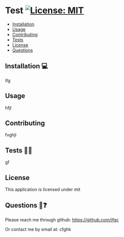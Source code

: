 
# Test [![License: MIT](https://img.shields.io/badge/License-MIT-yellow.svg)](https://opensource.org/licenses/MIT) 
    
- [Installation](#installation)
- [Usage](#usage)
- [Contributing](#contributing)
- [Tests](#tests)
- [License](#license)
- [Questions](#questions)

## Installation 💻
lfg

## Usage
hfjl

## Contributing
fvghjl

## Tests 🧪🧪

gf

## License 
This application is licensed under mit

## Questions 🤔❓
Please reach me through github: https://github.com/jfgc


Or contact me by email at: cfghk

